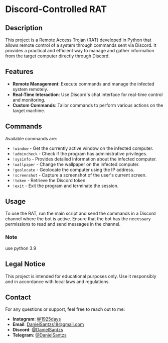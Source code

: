 # Discord-Controlled RAT

## Description

This project is a Remote Access Trojan (RAT) developed in Python that allows remote control of a system through commands sent via Discord. It provides a practical and efficient way to manage and gather information from the target computer directly through Discord.

## Features

- **Remote Management**: Execute commands and manage the infected system remotely.
- **Real-Time Interaction**: Use Discord's chat interface for real-time control and monitoring.
- **Custom Commands**: Tailor commands to perform various actions on the target machine.

## Commands

Available commands are:

- `!window` - Get the currently active window on the infected computer.
- `!admincheck` - Check if the program has administrative privileges.
- `!sysinfo` - Provides detailed information about the infected computer.
- `!wallpaper` - Change the wallpaper on the infected computer.
- `!geolocate` - Geolocate the computer using the IP address.
- `!screenshot` - Capture a screenshot of the user's current screen.
- `!token` - Retrieve the Discord token.
- `!exit` - Exit the program and terminate the session.

## Usage

To use the RAT, run the main script and send the commands in a Discord channel where the bot is active. Ensure that the bot has the necessary permissions to read and send messages in the channel.

### Note

use python 3.9

## Legal Notice

This project is intended for educational purposes only. Use it responsibly and in accordance with local laws and regulations.

## Contact

For any questions or support, feel free to reach out to me:

- **Instagram**: [@1925days](https://www.instagram.com/1925days/)
- **Email**: [DanielSantzs18@gmail.com](mailto:mailto:DanielSantzs18@gmail.com)
- **Discord**: [@DanielSantzs](https://discord.com/users/1283088407052156982)
- **Telegram**: [@DanielSantzs](https://t.me/DanielSantzs)



